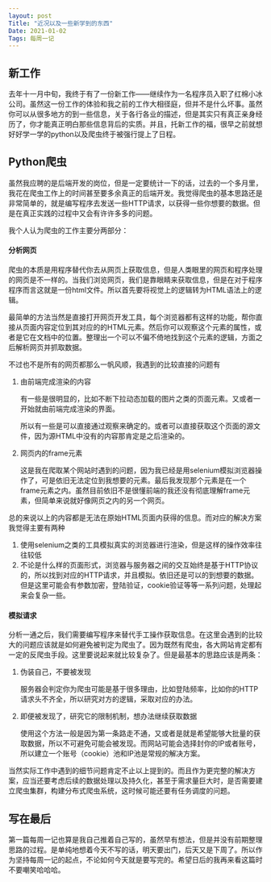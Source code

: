 ```yaml
---
layout: post
Title: "近况以及一些新学到的东西"
Date: 2021-01-02
Tags: 每周一记
---
```


## 新工作

去年十一月中旬，我终于有了一份新工作——继续作为一名程序员入职了红棉小冰公司。虽然这一份工作的体验和我之前的工作大相径庭，但并不是什么坏事。虽然你可以从很多地方的到一些信息，关于各行各业的描述，但是其实只有真正亲身经历了，你才能真正明白那些信息背后的实质。并且，托新工作的福，很早之前就想好好学一学的python以及爬虫终于被强行提上了日程。

## Python爬虫

虽然我应聘的是后端开发的岗位，但是一定要统计一下的话，过去的一个多月里，我花在爬虫工作上的时间甚至要多余真正的后端开发。我觉得爬虫的基本思路还是非常简单的，就是编写程序去发送一些HTTP请求，以获得一些你想要的数据。但是在真正实践的过程中又会有许许多多的问题。

我个人认为爬虫的工作主要分两部分：

#### 分析网页

爬虫的本质是用程序替代你去从网页上获取信息，但是人类眼里的网页和程序处理的网页是不一样的。当我们浏览网页，我们是靠眼睛来获取信息，但是在对于程序程序而言这就是一份html文件。所以首先要将视觉上的逻辑转为HTML语法上的逻辑。

最简单的方法当然是直接打开网页开发工具，每个浏览器都有这样的功能，帮你直接从页面内容定位到其对应的的HTML元素。然后你可以观察这个元素的属性，或者是它在文档中的位置。整理出一个可以不偏不倚地找到这个元素的逻辑，方面之后解析网页并抓取数据。

不过也不是所有的网页都那么一帆风顺，我遇到的比较直接的问题有

1. 由前端完成渲染的内容

   有一些是很明显的，比如不断下拉动态加载的图片之类的页面元素。又或者一开始就由前端完成渲染的界面。

   所以有一些是可以直接通过观察来确定的。或者可以直接获取这个页面的源文件，因为源HTML中没有的内容那肯定是之后渲染的。

2. 网页内的frame元素

   这是我在爬取某个网站时遇到的问题，因为我已经是用selenium模拟浏览器操作了，可是依旧无法定位到我想要的元素。最后我发现那个元素是在一个frame元素之内。虽然目前依旧不是很懂前端的我还没有彻底理解frame元素，但简单来说就好像网页之内的另一个网页。

总的来说以上的内容都是无法在原始HTML页面内获得的信息。而对应的解决方案我觉得主要有两种

1. 使用selenium之类的工具模拟真实的浏览器进行渲染，但是这样的操作效率往往较低
2. 不论是什么样的页面形式，浏览器与服务器之间的交互始终是基于HTTP协议的，所以找到对应的HTTP请求，并且模拟。依旧还是可以的到想要的数据。但是这里可能会有参数加密，登陆验证，cookie验证等等一系列问题，处理起来会复杂一些。

#### 模拟请求

分析一通之后，我们需要编写程序来替代手工操作获取信息。在这里会遇到的比较大的问题应该就是如何避免被判定为爬虫了。因为既然有爬虫，各大网站肯定都有一定的反爬虫手段。这里要说起来就比较复杂了。但是最基本的思路应该是两条：

1. 伪装自己，不要被发现

   服务器会判定你为爬虫可能是基于很多理由，比如登陆频率，比如你的HTTP请求头不齐全，所以研究对方的逻辑，采取对应的办法。

2. 即便被发现了，研究它的限制机制，想办法继续获取数据

   使用这个方法一般是因为第一条路走不通，又或者是就是希望能够大批量的获取数据，所以不可避免可能会被发现。而网站可能会选择封你的IP或者账号，所以建立一个账号（cookie）池和IP池是常规的解决方案。

当然实际工作中遇到的细节问题肯定不止以上提到的。而且作为更完整的解决方案，应当还要考虑后续的数据处理以及持久化，甚至于需求量巨大时，是否需要建立爬虫集群，构建分布式爬虫系统，这时候可能还要有任务调度的问题。

## 写在最后

第一篇每周一记也算是我自己推着自己写的，虽然早有想法，但是并没有前期整理思路的过程。是单纯地想着今天不写的话，明天要出门，后天又是下周了。所以作为坚持每周一记的起点，不论如何今天就是要写完的。希望日后的我再来看这篇时不要嘲笑哈哈哈。

